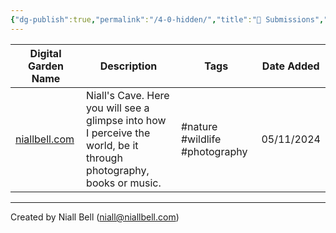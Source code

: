 ```yaml
---
{"dg-publish":true,"permalink":"/4-0-hidden/","title":"🌱 Submissions","hide":true,"contentClasses":"cards cards-cols-3 cards-cover cards-cover-no-border cards-title-hide-icons","noteIcon":null,"created":"2024-12-31T09:31:17.613-08:00","updated":"2024-12-31T09:53:01.155-08:00"}
---
```



| Digital Garden Name                    | Description                                                                                                         | Tags                           | Date Added |
| -------------------------------------- | ------------------------------------------------------------------------------------------------------------------- | ------------------------------ | ---------- |
| [niallbell.com](https://niallbell.com) | Niall's Cave. Here you will see a glimpse into how I perceive the world, be it through photography, books or music. | #nature #wildlife #photography | 05/11/2024 |


---
Created by Niall Bell (niall@niallbell.com)

